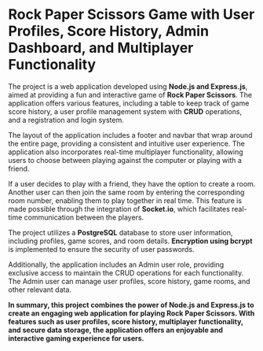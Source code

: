 # **Rock Paper Scissors Game** with User Profiles, Score History, Admin Dashboard, and Multiplayer Functionality

The project is a web application developed using **Node.js and Express.js**, aimed at providing a fun and interactive game of **Rock Paper Scissors**. The application offers various features, including a table to keep track of game score history, a user profile management system with **CRUD** operations, and a registration and login system.

The layout of the application includes a footer and navbar that wrap around the entire page, providing a consistent and intuitive user experience. The application also incorporates real-time multiplayer functionality, allowing users to choose between playing against the computer or playing with a friend.

If a user decides to play with a friend, they have the option to create a room. Another user can then join the same room by entering the corresponding room number, enabling them to play together in real time. This feature is made possible through the integration of **Socket.io**, which facilitates real-time communication between the players.

The project utilizes a **PostgreSQL** database to store user information, including profiles, game scores, and room details. **Encryption using bcrypt** is implemented to ensure the security of user passwords.

Additionally, the application includes an Admin user role, providing exclusive access to maintain the CRUD operations for each functionality. The Admin user can manage user profiles, score history, game rooms, and other relevant data.

**In summary, this project combines the power of Node.js and Express.js to create an engaging web application for playing Rock Paper Scissors. With features such as user profiles, score history, multiplayer functionality, and secure data storage, the application offers an enjoyable and interactive gaming experience for users.**